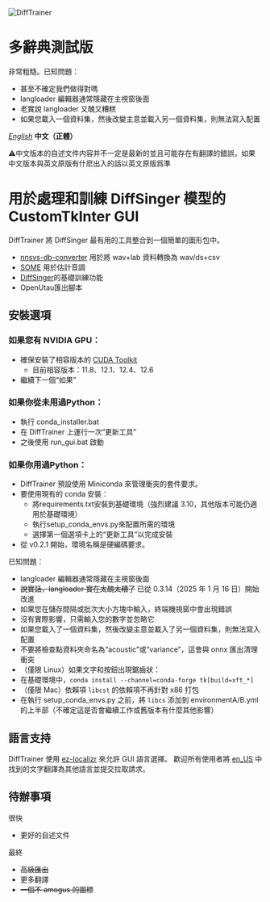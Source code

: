 ![DiffTrainer](https://github.com/agentasteriski/DiffTrainer/blob/main/assets/difftrainerlogo.png?raw=true)

# 多辭典測試版
非常粗糙。已知問題：
- 甚至不確定我們做得對嗎
- langloader 編輯器通常隱藏在主視窗後面
- 老實說 langloader 又醜又糟糕
- 如果您載入一個資料集，然後改變主意並載入另一個資料集，則無法寫入配置


*[English](./README.md)* **中文（正體）**

⚠中文版本的自述文件内容并不一定是最新的並且可能存在有翻譯的錯誤，如果中文版本與英文原版有什麽出入的話以英文原版爲準

# 用於處理和訓練 DiffSinger 模型的 CustomTkInter GUI
DiffTrainer 將 DiffSinger 最有用的工具整合到一個簡單的圖形包中。
- [nnsvs-db-converter](https://github.com/UtaUtaUtau/nnsvs-db-converter) 用於將 wav+lab 資料轉換為 wav/ds+csv
- [SOME](https://github.com/openvpi/SOME) 用於估計音調
- [DiffSinger](https://github.com/openvpi/DiffSinger)的基礎訓練功能
- OpenUtau匯出腳本
## 安裝選項
### 如果您有 NVIDIA GPU：
- 確保安裝了相容版本的 [CUDA Toolkit](https://developer.nvidia.com/cuda-11-8-0-download-archive)
  - 目前相容版本：11.8、12.1、12.4、12.6
- 繼續下一個“如果”

### 如果你從未用過Python：
- 執行 conda_installer.bat
- 在 DiffTrainer 上運行一次“更新工具”
- 之後使用 run_gui.bat 啟動

### 如果你用過Python：
- DiffTrainer 預設使用 Miniconda 來管理衝突的套件要求。
- 要使用現有的 conda 安裝：
  - 將requirements.txt安裝到基礎環境（強烈建議 3.10，其他版本可能仍適用於基礎環境）
  - 執行setup_conda_envs.py來配置所需的環境
  - 選擇第一個選項卡上的“更新工具”以完成安裝
- 從 v0.2.1 開始，環境名稱是硬編碼要求。

已知問題：
- langloader 編輯器通常隱藏在主視窗後面
- ~~說實話，langloader 實在太醜太糟了~~ 已從 0.3.14（2025 年 1 月 16 日）開始改進
- 如果您在儲存間隔或批次大小方塊中輸入，終端機視窗中會出現錯誤
- 沒有實際影響，只需輸入您的數字並忽略它
- 如果您載入了一個資料集，然後改變主意並載入了另一個資料集，則無法寫入配置
- 不要將檢查點資料夾命名為“acoustic”或“variance”，這會與 onnx 匯出清理衝突
- （僅限 Linux）如果文字和按鈕出現鋸齒狀：
- 在基礎環境中，`conda install --channel=conda-forge tk[build=xft_*]`
- （僅限 Mac）依賴項 `libcs​​t` 的依賴項不再針對 x86 打包
- 在執行 setup_conda_envs.py 之前，將 `libcs​​` 添加到 environmentA/B.yml 的上半部（不確定這是否會繼續工作或舊版本有什麼其他影響）

## 語言支持
DiffTrainer 使用 [ez-localizr](https://github.com/spicytigermeat/ez-localizr/tree/main) 來允許 GUI 語言選擇。 歡迎所有使用者將 [en_US](/strings/en_US.yaml) 中找到的文字翻譯為其他語言並提交拉取請求。

## 待辦事項
很快
- 更好的自述文件

最終
- ~~高級匯出~~
- 更多翻譯
- ~~一個不 amogus 的圖標~~
